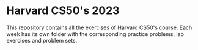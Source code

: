 <h1> Harvard CS50's 2023 </h1>

This repository contains all the exercises of Harvard CS50's course. Each week has its own folder with the corresponding practice problems, lab exercises and problem sets.
